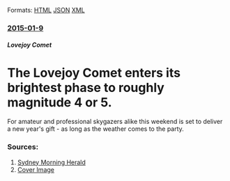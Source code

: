 
Formats: [HTML](/news/2015/01/9/the-lovejoy-comet-enters-its-brightest-phase-to-roughly-magnitude-4-or-5.html)  [JSON](/news/2015/01/9/the-lovejoy-comet-enters-its-brightest-phase-to-roughly-magnitude-4-or-5.json)  [XML](/news/2015/01/9/the-lovejoy-comet-enters-its-brightest-phase-to-roughly-magnitude-4-or-5.xml)  

### [2015-01-9](/news/2015/01/9/index.md)

##### Lovejoy Comet
# The Lovejoy Comet enters its brightest phase to roughly magnitude 4 or 5. 

For amateur and professional skygazers alike this weekend is set to deliver a new year&#039;s gift - as long as the weather comes to the party.


### Sources:

1. [Sydney Morning Herald](http://www.smh.com.au/technology/sci-tech/astronomy/comet-set-to-share-the-love-this-weekend-20150109-12ku0o.html)
1. [Cover Image](http://www.smh.com.au/content/dam/images/1/w/5/u/x/image.related.articleLeadwide.620x349.12ku0o.png/1420782448299.jpg)
